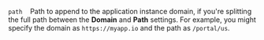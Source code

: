 `path` &nbsp;&nbsp;  Path to append to the application instance domain, if you're splitting the full path between the **Domain** and **Path** settings. For example, you might specify the domain as `https://myapp.io` and the path as `/portal/us`.